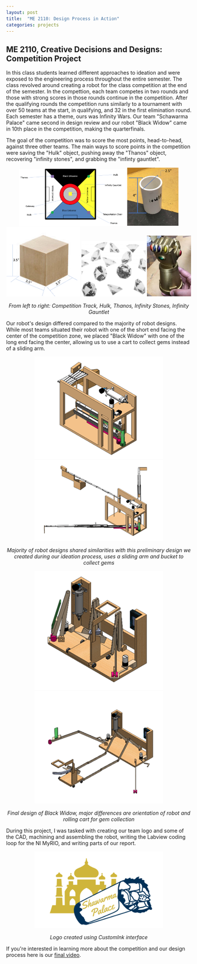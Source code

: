 ```yaml
---
layout: post
title:  "ME 2110: Design Process in Action"
categories: projects
---
```


## ME 2110, Creative Decisions and Designs: Competition Project
In this class students learned different approaches to ideation and were exposed to the engineering process throughout the entire semester. The class revolved around creating a robot for the class competition at the end of the semester. In the compettion, each team competes in two rounds and those with strong scores in those rounds continue in the competition. After the qualifying rounds the competition runs similarly to a tournament with over 50 teams at the start, in qualifying, and 32 in the first elimination round. Each semester has a theme, ours was Infinity Wars. Our team "Schawarma Palace" came second in design review and our robot "Black Widow" came in 10th place in the competition, making the quarterfinals.

The goal of the competition was to score the most points, head-to-head, against three other teams. The main ways to score points in the competition were saving the "Hulk" object, pushing away the "Thanos" object, recovering "infinity stones", and grabbing the "infinty gauntlet".

<p align="center">
  <img src="https://github.com/b-mangel/Website/blob/main/docs/portfolio/_posts/_assets/Track.png?raw=true" width=290 />
  <img src="https://github.com/b-mangel/Website/blob/main/docs/portfolio/_posts/_assets/Hulk.png?raw=true" width=140 />
  <img src="https://github.com/b-mangel/Website/blob/main/docs/portfolio/_posts/_assets/Thanos.png?raw=true" width=200 />
  <img src="https://github.com/b-mangel/Website/blob/main/docs/portfolio/_posts/_assets/gems.png?raw=true" width=175>
  <img src="https://github.com/b-mangel/Website/blob/main/docs/portfolio/_posts/_assets/infinity gauntlet.png?raw=true" width=120 />
</p>

<p align="center">
  <i>From left to right: Competition Track, Hulk, Thanos, Infinity Stones, Infinity Gauntlet</i>
</p>

Our robot's design differed compared to the majority of robot designs. While most teams situated their robot with one of the short end facing the center of the competition zone, we placed "Black Widow" with one of the long end facing the center, allowing us to use a cart to collect gems instead of a sliding arm.

<p align="center">
  <img src="https://github.com/b-mangel/Website/blob/main/docs/portfolio/_posts/_assets/Closed_Machine.PNG?raw=true" width=350 />
  <img src="https://github.com/b-mangel/Website/blob/main/docs/portfolio/_posts/_assets/Open_Machine.PNG?raw=true" width=350 />
</p>

<p align="center">
  <i>Majority of robot designs shared similarities with this preliminary design we created during our ideation process, uses a sliding arm and bucket to collect gems</i>
</p>

<p align="center">
  <img src="https://github.com/b-mangel/Website/blob/main/docs/portfolio/_posts/_assets/BW_Closed.PNG?raw=true" width=350 />
  <img src="https://github.com/b-mangel/Website/blob/main/docs/portfolio/_posts/_assets/BW_Opened.PNG?raw=true" width=350 />
</p>

<p align="center">
  <i>Final design of Black Widow, major differences are orientation of robot and rolling cart for gem collection</i>
</p>

During this project, I was tasked with creating our team logo and some of the CAD, machining and assembling the robot, writing the Labview coding loop for the NI MyRIO, and writing parts of our report.

<p align="center">
  <img src="https://github.com/b-mangel/Website/blob/main/docs/portfolio/_posts/_assets/Logo.png?raw=true" width=350 />
</p>

<p align="center">
  <i>Logo created using CustomInk interface</i>
</p>

If you're interested in learning more about the competition and our design process here is our [final video](https://www.youtube.com/watch?v=8frTduJzepY).
